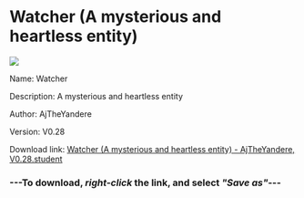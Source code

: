 # Watcher (A mysterious and heartless entity)

<img src = "https://raw.githubusercontent.com/Arbiter1223/Koukou-Gurashi-Custom-Students/master/Students/Files/Watcher%20(A%20mysterious%20and%20heartless%20entity).png">

Name: Watcher

Description: A mysterious and heartless entity

Author: AjTheYandere

Version: V0.28

Download link: <a href="https://raw.githubusercontent.com/Arbiter1223/Koukou-Gurashi-Custom-Students/master/Students/Files/Watcher%20(A%20mysterious%20and%20heartless%20entity)%20-%20AjTheYandere%2C%20V0.28.student">Watcher (A mysterious and heartless entity) - AjTheYandere, V0.28.student</a>

### ---**To download, _right-click_ the link, and select _"Save as"_**---
